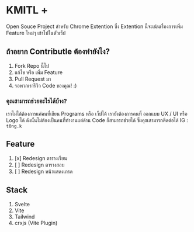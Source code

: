 # KMITL +

Open Souce Project สำหรับ Chrome Extention ซึ่ง Extention นี้จะเน้นเรื่องการเพิ่ม Feature ใหม่ๆ เข้าไปในตัวเว็ป

## ถ้าอยาก Contributle ต้องทำยังไง?

1. Fork Repo นี้ไป
2. แก้ไข หรือ เพิ่ม Feature
3. Pull Request มา
4. รอพวกเรารีวิว Code ของคุณ! :)

### คุณสามารถช่วยอะไรได้บ้าง?

เราไม่ได้ต้องการแค่คนที่เขียน Programs หรือ เว็ปได้
เรายังต้องการคนที่ ออกแบบ UX / UI หรือ Logo ได้ ดังนั้นไม่ต้องเป็นคนที่ทำงานแต่ด้าน Code ก็สามารถช่วยได้ ซึ่งคุณสามารถติดต่อได้ IG : ``t0ng.k``

## Feature

1. [x] Redesign ตารางเรียน
2. [ ] Redesign ตารางสอบ
3. [ ] Redesign หน้าแสดงเกรด

## Stack

1. Svelte
2. Vite
3. Tailwind
4. crxjs (Vite Plugin)
